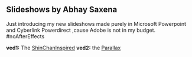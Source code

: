 ## Slideshows by Abhay Saxena
Just introducing my new slideshows made purely in Microsoft Powerpoint and Cyberlink Powerdirect ,cause Adobe is not in my budget.
#noAfterEffects

**ved1:** The [ShinChanInspired](Produce_rendered.mp4)
**ved2:** the [Parallax](Produce_0.mp4) 

